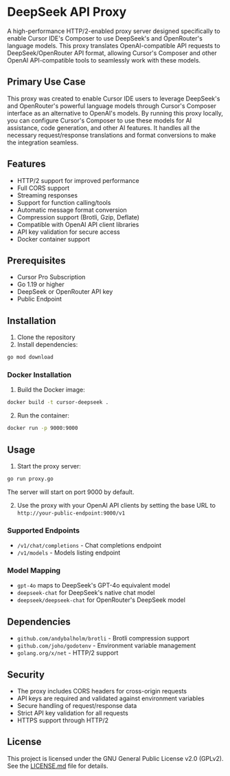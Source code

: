 # DeepSeek API Proxy

A high-performance HTTP/2-enabled proxy server designed specifically to enable Cursor IDE's Composer to use DeepSeek's and OpenRouter's language models. This proxy translates OpenAI-compatible API requests to DeepSeek/OpenRouter API format, allowing Cursor's Composer and other OpenAI API-compatible tools to seamlessly work with these models.

## Primary Use Case

This proxy was created to enable Cursor IDE users to leverage DeepSeek's and OpenRouter's powerful language models through Cursor's Composer interface as an alternative to OpenAI's models. By running this proxy locally, you can configure Cursor's Composer to use these models for AI assistance, code generation, and other AI features. It handles all the necessary request/response translations and format conversions to make the integration seamless.

## Features

- HTTP/2 support for improved performance
- Full CORS support
- Streaming responses
- Support for function calling/tools
- Automatic message format conversion
- Compression support (Brotli, Gzip, Deflate)
- Compatible with OpenAI API client libraries
- API key validation for secure access
- Docker container support

## Prerequisites

- Cursor Pro Subscription
- Go 1.19 or higher
- DeepSeek or OpenRouter API key
- Public Endpoint

## Installation

1. Clone the repository
2. Install dependencies:

```bash
go mod download
```

### Docker Installation

1. Build the Docker image:

```bash
docker build -t cursor-deepseek .
```

2. Run the container:

```bash
docker run -p 9000:9000
```

## Usage

1. Start the proxy server:

```bash
go run proxy.go
```

The server will start on port 9000 by default.

2. Use the proxy with your OpenAI API clients by setting the base URL to `http://your-public-endpoint:9000/v1`

### Supported Endpoints

- `/v1/chat/completions` - Chat completions endpoint
- `/v1/models` - Models listing endpoint

### Model Mapping

- `gpt-4o` maps to DeepSeek's GPT-4o equivalent model
- `deepseek-chat` for DeepSeek's native chat model
- `deepseek/deepseek-chat` for OpenRouter's DeepSeek model

## Dependencies

- `github.com/andybalholm/brotli` - Brotli compression support
- `github.com/joho/godotenv` - Environment variable management
- `golang.org/x/net` - HTTP/2 support

## Security

- The proxy includes CORS headers for cross-origin requests
- API keys are required and validated against environment variables
- Secure handling of request/response data
- Strict API key validation for all requests
- HTTPS support through HTTP/2

## License

This project is licensed under the GNU General Public License v2.0 (GPLv2). See the [LICENSE.md](LICENSE.md) file for details.
